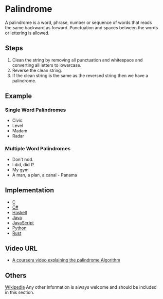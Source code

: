 # Palindrome
A palindrome is a word, phrase, number or sequence of words that reads the same backward as forward. Punctuation and spaces between the words or lettering is allowed.

## Steps
1. Clean the string by removing all punctuation and whitespace and converting all letters to lowercase.
2. Reverse the clean string.
3. If the clean string is the same as the reversed string then we have a palindrome.

## Example

### Single Word Palindromes
- Civic
- Level
- Madam
- Radar

### Multiple Word Palindromes
- Don't nod.
- I did, did I?
- My gym
- A man, a plan, a canal - Panama

## Implementation
- [C](../../../algorithms/C/strings/palindrome.c)
- [C#](../../../algorithms/CSharp/src/Strings/palindrome.cs)
- [Haskell](../../../algorithms/Haskell/strings/palindrome.hs)
- [Java](../../../algorithms/Java/strings/palindrome.java)
- [JavaScript](../../../algorithms/JavaScript/src/strings/palindrome.js)
- [Python](../../../algorithms/Python/strings/palindrome.py)
- [Rust](../../../algorithms/Rust/strings/palindrome/src/main.rs)

## Video URL
* [A coursera video explaining the palindrome Algorithm](https://www.coursera.org/lecture/program-code/palindrome-algorithm-1-zzQqs) 

## Others
[Wikipedia](https://en.wikipedia.org/wiki/Palindrome)
Any other information is always welcome and should be included in this section.
